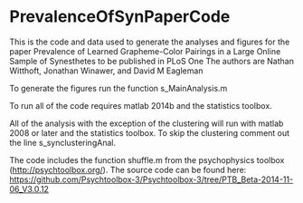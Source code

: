 # PrevalenceOfSynPaperCode
This is the code and data used to generate the analyses and figures for the paper 
Prevalence of Learned Grapheme-Color Pairings in a Large Online Sample of Synesthetes
to be published in PLoS One
The authors are Nathan Witthoft, Jonathan Winawer, and David M Eagleman

To generate the figures run the function s_MainAnalysis.m

To run all of the code requires matlab 2014b and the statistics toolbox. 

All of the analysis with the exception of the clustering will run with matlab 2008 or later and the statistics toolbox.  To skip the clustering comment out the line s_synclusteringAnal.

The code includes the function shuffle.m from the psychophysics toolbox (http://psychtoolbox.org/).   The source code can be found here:
https://github.com/Psychtoolbox-3/Psychtoolbox-3/tree/PTB_Beta-2014-11-06_V3.0.12





